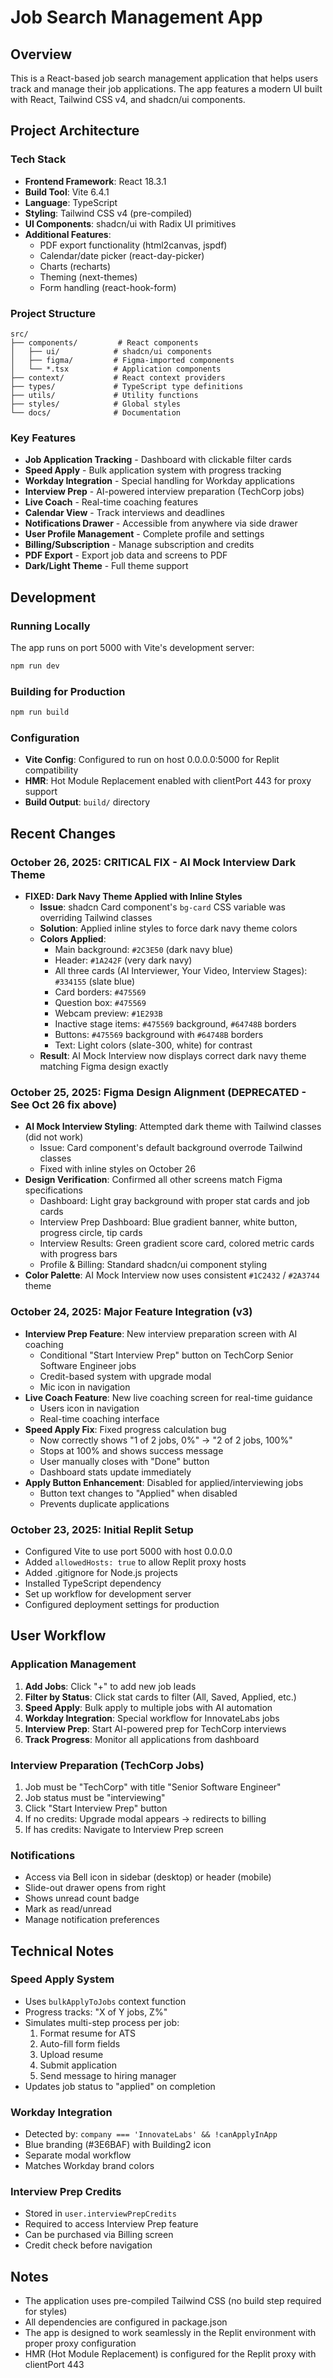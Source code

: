 # Job Search Management App

## Overview
This is a React-based job search management application that helps users track and manage their job applications. The app features a modern UI built with React, Tailwind CSS v4, and shadcn/ui components.

## Project Architecture

### Tech Stack
- **Frontend Framework**: React 18.3.1
- **Build Tool**: Vite 6.4.1
- **Language**: TypeScript
- **Styling**: Tailwind CSS v4 (pre-compiled)
- **UI Components**: shadcn/ui with Radix UI primitives
- **Additional Features**: 
  - PDF export functionality (html2canvas, jspdf)
  - Calendar/date picker (react-day-picker)
  - Charts (recharts)
  - Theming (next-themes)
  - Form handling (react-hook-form)

### Project Structure
```
src/
├── components/         # React components
│   ├── ui/            # shadcn/ui components
│   ├── figma/         # Figma-imported components
│   └── *.tsx          # Application components
├── context/           # React context providers
├── types/             # TypeScript type definitions
├── utils/             # Utility functions
├── styles/            # Global styles
└── docs/              # Documentation
```

### Key Features
- **Job Application Tracking** - Dashboard with clickable filter cards
- **Speed Apply** - Bulk application system with progress tracking
- **Workday Integration** - Special handling for Workday applications
- **Interview Prep** - AI-powered interview preparation (TechCorp jobs)
- **Live Coach** - Real-time coaching features
- **Calendar View** - Track interviews and deadlines
- **Notifications Drawer** - Accessible from anywhere via side drawer
- **User Profile Management** - Complete profile and settings
- **Billing/Subscription** - Manage subscription and credits
- **PDF Export** - Export job data and screens to PDF
- **Dark/Light Theme** - Full theme support

## Development

### Running Locally
The app runs on port 5000 with Vite's development server:
```bash
npm run dev
```

### Building for Production
```bash
npm run build
```

### Configuration
- **Vite Config**: Configured to run on host 0.0.0.0:5000 for Replit compatibility
- **HMR**: Hot Module Replacement enabled with clientPort 443 for proxy support
- **Build Output**: `build/` directory

## Recent Changes

### October 26, 2025: CRITICAL FIX - AI Mock Interview Dark Theme
- **FIXED: Dark Navy Theme Applied with Inline Styles**
  - **Issue**: shadcn Card component's `bg-card` CSS variable was overriding Tailwind classes
  - **Solution**: Applied inline styles to force dark navy theme colors
  - **Colors Applied**:
    - Main background: `#2C3E50` (dark navy blue)
    - Header: `#1A242F` (very dark navy)
    - All three cards (AI Interviewer, Your Video, Interview Stages): `#334155` (slate blue)
    - Card borders: `#475569`
    - Question box: `#475569`
    - Webcam preview: `#1E293B`
    - Inactive stage items: `#475569` background, `#64748B` borders
    - Buttons: `#475569` background with `#64748B` borders
    - Text: Light colors (slate-300, white) for contrast
  - **Result**: AI Mock Interview now displays correct dark navy theme matching Figma design exactly

### October 25, 2025: Figma Design Alignment (DEPRECATED - See Oct 26 fix above)
- **AI Mock Interview Styling**: Attempted dark theme with Tailwind classes (did not work)
  - Issue: Card component's default background overrode Tailwind classes
  - Fixed with inline styles on October 26
- **Design Verification**: Confirmed all other screens match Figma specifications
  - Dashboard: Light gray background with proper stat cards and job cards
  - Interview Prep Dashboard: Blue gradient banner, white button, progress circle, tip cards
  - Interview Results: Green gradient score card, colored metric cards with progress bars
  - Profile & Billing: Standard shadcn/ui component styling
- **Color Palette**: AI Mock Interview now uses consistent `#1C2432` / `#2A3744` theme

### October 24, 2025: Major Feature Integration (v3)
- **Interview Prep Feature**: New interview preparation screen with AI coaching
  - Conditional "Start Interview Prep" button on TechCorp Senior Software Engineer jobs
  - Credit-based system with upgrade modal
  - Mic icon in navigation
- **Live Coach Feature**: New live coaching screen for real-time guidance
  - Users icon in navigation
  - Real-time coaching interface
- **Speed Apply Fix**: Fixed progress calculation bug
  - Now correctly shows "1 of 2 jobs, 0%" → "2 of 2 jobs, 100%"
  - Stops at 100% and shows success message
  - User manually closes with "Done" button
  - Dashboard stats update immediately
- **Apply Button Enhancement**: Disabled for applied/interviewing jobs
  - Button text changes to "Applied" when disabled
  - Prevents duplicate applications

### October 23, 2025: Initial Replit Setup
- Configured Vite to use port 5000 with host 0.0.0.0
- Added `allowedHosts: true` to allow Replit proxy hosts
- Added .gitignore for Node.js projects
- Installed TypeScript dependency
- Set up workflow for development server
- Configured deployment settings for production

## User Workflow

### Application Management
1. **Add Jobs**: Click "+" to add new job leads
2. **Filter by Status**: Click stat cards to filter (All, Saved, Applied, etc.)
3. **Speed Apply**: Bulk apply to multiple jobs with AI automation
4. **Workday Integration**: Special workflow for InnovateLabs jobs
5. **Interview Prep**: Start AI-powered prep for TechCorp interviews
6. **Track Progress**: Monitor all applications from dashboard

### Interview Preparation (TechCorp Jobs)
1. Job must be "TechCorp" with title "Senior Software Engineer"
2. Job status must be "interviewing"
3. Click "Start Interview Prep" button
4. If no credits: Upgrade modal appears → redirects to billing
5. If has credits: Navigate to Interview Prep screen

### Notifications
- Access via Bell icon in sidebar (desktop) or header (mobile)
- Slide-out drawer opens from right
- Shows unread count badge
- Mark as read/unread
- Manage notification preferences

## Technical Notes

### Speed Apply System
- Uses `bulkApplyToJobs` context function
- Progress tracks: "X of Y jobs, Z%"
- Simulates multi-step process per job:
  1. Format resume for ATS
  2. Auto-fill form fields
  3. Upload resume
  4. Submit application
  5. Send message to hiring manager
- Updates job status to "applied" on completion

### Workday Integration
- Detected by: `company === 'InnovateLabs' && !canApplyInApp`
- Blue branding (#3E6BAF) with Building2 icon
- Separate modal workflow
- Matches Workday brand colors

### Interview Prep Credits
- Stored in `user.interviewPrepCredits`
- Required to access Interview Prep feature
- Can be purchased via Billing screen
- Credit check before navigation

## Notes
- The application uses pre-compiled Tailwind CSS (no build step required for styles)
- All dependencies are configured in package.json
- The app is designed to work seamlessly in the Replit environment with proper proxy configuration
- HMR (Hot Module Replacement) is configured for the Replit proxy with clientPort 443
